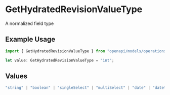 # GetHydratedRevisionValueType

A normalized field type

## Example Usage

```typescript
import { GetHydratedRevisionValueType } from "openapi/models/operations";

let value: GetHydratedRevisionValueType = "int";
```

## Values

```typescript
"string" | "boolean" | "singleSelect" | "multiSelect" | "date" | "datetime" | "int" | "float" | "other"
```